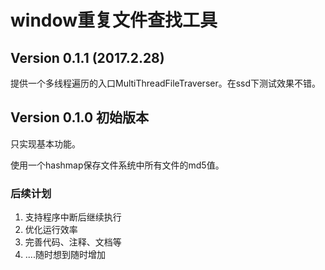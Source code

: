 # window重复文件查找工具
## Version 0.1.1 (2017.2.28)
提供一个多线程遍历的入口MultiThreadFileTraverser。在ssd下测试效果不错。

## Version 0.1.0 初始版本
只实现基本功能。

使用一个hashmap保存文件系统中所有文件的md5值。

### 后续计划
1. 支持程序中断后继续执行
2. 优化运行效率
3. 完善代码、注释、文档等
4. ....随时想到随时增加
